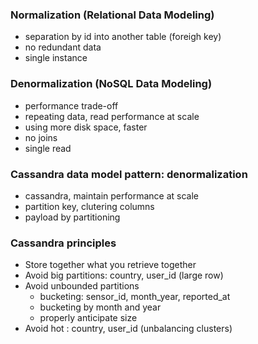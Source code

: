 
### Normalization (Relational Data Modeling)
- separation by id into another table (foreigh key)
- no redundant data
- single instance

### Denormalization (NoSQL Data Modeling) 
- performance trade-off
- repeating data, read performance at scale 
- using more disk space, faster
- no joins
- single read

### Cassandra data model pattern: denormalization
- cassandra, maintain performance at scale
- partition key, clutering columns
- payload by partitioning

### Cassandra principles
- Store together what you retrieve together
- Avoid big partitions: country, user_id (large row)
- Avoid unbounded partitions
  * bucketing: sensor_id, month_year, reported_at
  * bucketing by month and year
  * properly anticipate size
- Avoid hot : country, user_id (unbalancing clusters)
